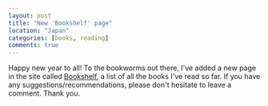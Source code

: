 ```yaml
---
layout: post
title: "New 'Bookshelf' page"
location: "Japan"
categories: [books, reading]
comments: true
---
```


Happy new year to all! To the bookworms out there, I've added a new page in the site called [Bookshelf](http://blog.hawkhai.com/bookshelf/), a list of all the books I've read so far. If you have any suggestions/recommendations, please don't hesitate to leave a comment. Thank you.
